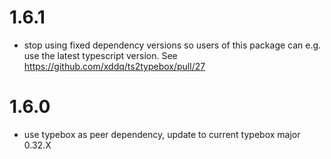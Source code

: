 # 1.6.1

- stop using fixed dependency versions so users of this package can e.g. use the latest typescript version. See https://github.com/xddq/ts2typebox/pull/27 

# 1.6.0

- use typebox as peer dependency, update to current typebox major 0.32.X
